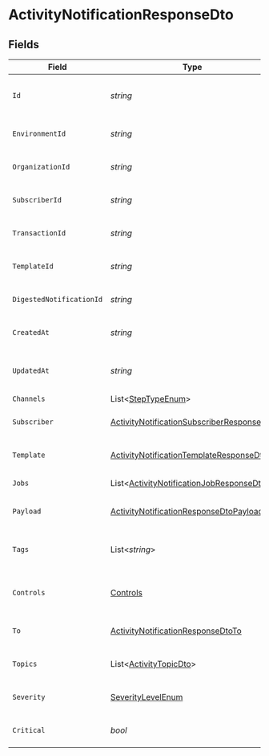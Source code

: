 # ActivityNotificationResponseDto


## Fields

| Field                                                                                                             | Type                                                                                                              | Required                                                                                                          | Description                                                                                                       |
| ----------------------------------------------------------------------------------------------------------------- | ----------------------------------------------------------------------------------------------------------------- | ----------------------------------------------------------------------------------------------------------------- | ----------------------------------------------------------------------------------------------------------------- |
| `Id`                                                                                                              | *string*                                                                                                          | :heavy_minus_sign:                                                                                                | Unique identifier of the notification                                                                             |
| `EnvironmentId`                                                                                                   | *string*                                                                                                          | :heavy_check_mark:                                                                                                | Environment ID of the notification                                                                                |
| `OrganizationId`                                                                                                  | *string*                                                                                                          | :heavy_check_mark:                                                                                                | Organization ID of the notification                                                                               |
| `SubscriberId`                                                                                                    | *string*                                                                                                          | :heavy_check_mark:                                                                                                | Subscriber ID of the notification                                                                                 |
| `TransactionId`                                                                                                   | *string*                                                                                                          | :heavy_check_mark:                                                                                                | Transaction ID of the notification                                                                                |
| `TemplateId`                                                                                                      | *string*                                                                                                          | :heavy_minus_sign:                                                                                                | Template ID of the notification                                                                                   |
| `DigestedNotificationId`                                                                                          | *string*                                                                                                          | :heavy_minus_sign:                                                                                                | Digested Notification ID                                                                                          |
| `CreatedAt`                                                                                                       | *string*                                                                                                          | :heavy_minus_sign:                                                                                                | Creation time of the notification                                                                                 |
| `UpdatedAt`                                                                                                       | *string*                                                                                                          | :heavy_minus_sign:                                                                                                | Last updated time of the notification                                                                             |
| `Channels`                                                                                                        | List<[StepTypeEnum](../../Models/Components/StepTypeEnum.md)>                                                     | :heavy_minus_sign:                                                                                                | N/A                                                                                                               |
| `Subscriber`                                                                                                      | [ActivityNotificationSubscriberResponseDto](../../Models/Components/ActivityNotificationSubscriberResponseDto.md) | :heavy_minus_sign:                                                                                                | Subscriber of the notification                                                                                    |
| `Template`                                                                                                        | [ActivityNotificationTemplateResponseDto](../../Models/Components/ActivityNotificationTemplateResponseDto.md)     | :heavy_minus_sign:                                                                                                | Template of the notification                                                                                      |
| `Jobs`                                                                                                            | List<[ActivityNotificationJobResponseDto](../../Models/Components/ActivityNotificationJobResponseDto.md)>         | :heavy_minus_sign:                                                                                                | Jobs of the notification                                                                                          |
| `Payload`                                                                                                         | [ActivityNotificationResponseDtoPayload](../../Models/Components/ActivityNotificationResponseDtoPayload.md)       | :heavy_minus_sign:                                                                                                | Payload of the notification                                                                                       |
| `Tags`                                                                                                            | List<*string*>                                                                                                    | :heavy_minus_sign:                                                                                                | Tags associated with the notification                                                                             |
| `Controls`                                                                                                        | [Controls](../../Models/Components/Controls.md)                                                                   | :heavy_minus_sign:                                                                                                | Controls associated with the notification                                                                         |
| `To`                                                                                                              | [ActivityNotificationResponseDtoTo](../../Models/Components/ActivityNotificationResponseDtoTo.md)                 | :heavy_minus_sign:                                                                                                | To field for subscriber definition                                                                                |
| `Topics`                                                                                                          | List<[ActivityTopicDto](../../Models/Components/ActivityTopicDto.md)>                                             | :heavy_minus_sign:                                                                                                | Topics of the notification                                                                                        |
| `Severity`                                                                                                        | [SeverityLevelEnum](../../Models/Components/SeverityLevelEnum.md)                                                 | :heavy_minus_sign:                                                                                                | Severity of the workflow                                                                                          |
| `Critical`                                                                                                        | *bool*                                                                                                            | :heavy_minus_sign:                                                                                                | Criticality of the notification                                                                                   |